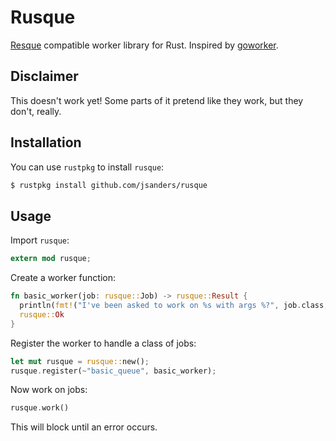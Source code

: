 # Rusque

[Resque](https://github.com/resque/resque) compatible worker library for Rust. Inspired by [goworker](https://github.com/benmanns/goworker).

## Disclaimer

This doesn't work yet! Some parts of it pretend like they work, but they don't, really.

## Installation

You can use `rustpkg` to install `rusque`:

```sh
$ rustpkg install github.com/jsanders/rusque
```

## Usage

Import `rusque`:

```rust
extern mod rusque;
```

Create a worker function:

```rust
fn basic_worker(job: rusque::Job) -> rusque::Result {
  println(fmt!("I've been asked to work on %s with args %?", job.class, job.args));
  rusque::Ok
}
```

Register the worker to handle a class of jobs:

```rust
let mut rusque = rusque::new();
rusque.register(~"basic_queue", basic_worker);
```

Now work on jobs:

```rust
rusque.work()
```

This will block until an error occurs.
